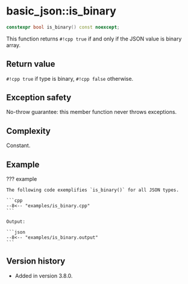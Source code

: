 # basic_json::is_binary

```cpp
constexpr bool is_binary() const noexcept;
```

This function returns `#!cpp true` if and only if the JSON value is binary array.
    
## Return value

`#!cpp true` if type is binary, `#!cpp false` otherwise.

## Exception safety

No-throw guarantee: this member function never throws exceptions.

## Complexity

Constant.

## Example

??? example

    The following code exemplifies `is_binary()` for all JSON types.
    
    ```cpp
    --8<-- "examples/is_binary.cpp"
    ```
    
    Output:
    
    ```json
    --8<-- "examples/is_binary.output"
    ```

## Version history

- Added in version 3.8.0.
